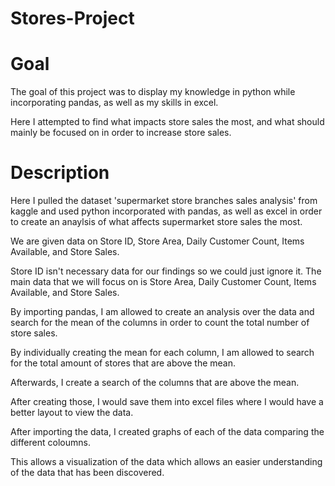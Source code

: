 # Stores-Project

# Goal
The goal of this project was to display my knowledge in python while incorporating pandas, as well as my skills in excel. 

Here I attempted to find what impacts store sales the most, and what should mainly be focused on in order to increase store sales.

# Description
Here I pulled the dataset 'supermarket store branches sales analysis' from kaggle and used python incorporated with pandas, as well as excel in order to create 
an anaylsis of what affects supermarket store sales the most. 

We are given data on Store ID, Store Area, Daily Customer Count, Items Available, and Store Sales. 

Store ID isn't necessary data for our findings so we could just ignore it. The main data that we will focus on is Store Area, Daily Customer Count, Items Available, and Store Sales.

By importing pandas, I am allowed to create an analysis over the data and search for the mean of the columns in order to count the total number of store sales. 

By individually creating the mean for each column, I am allowed to search for the total amount of stores that are above the mean. 

Afterwards, I create a search of the columns that are above the mean.

After creating those, I would save them into excel files where I would have a better layout to view the data.

After importing the data, I created graphs of each of the data comparing the different coloumns.

This allows a visualization of the data which allows an easier understanding of the data that has been discovered.
